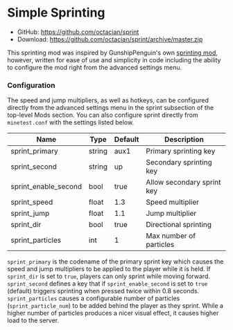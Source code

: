 Simple Sprinting
================
- GitHub: https://github.com/octacian/sprint
- Download: https://github.com/octacian/sprint/archive/master.zip

This sprinting mod was inspired by GunshipPenguin's own [sprinting mod](https://forum.minetest.net/viewtopic.php?t=9650), however, written for ease of use and simplicity in code including the ability to configure the mod right from the advanced settings menu.

### Configuration

The speed and jump multipliers, as well as hotkeys, can be configured directly from the advanced settings menu in the sprint subsection of the top-level Mods section. You can also configure sprint directly from `minetest.conf` with the settings listed below.

| Name                 | Type   | Default | Description                |
| -------------------- | ------ | ------- | -------------------------- |
| sprint_primary       | string | aux1    | Primary sprinting key      |
| sprint_second        | string | up      | Secondary sprinting key    |
| sprint_enable_second | bool   | true    | Allow secondary sprint key |
| sprint_speed         | float  | 1.3     | Speed multiplier           |
| sprint_jump          | float  | 1.1     | Jump multiplier            |
| sprint_dir           | bool   | true    | Directional sprinting      |
| sprint_particles     | int    | 1       | Max number of particles    |

`sprint_primary` is the codename of the primary sprint key which causes the speed and jump multipliers to be applied to the player while it is held. If `sprint_dir` is set to `true`, players can only sprint while moving forward. `sprint_second` defines a key that if `sprint_enable_second` is set to `true` (default) triggers sprinting when pressed twice within 0.8 seconds. `sprint_particles` causes a configurable number of particles (`sprint_particle_num`) to be added behind the player as they sprint. While a higher number of particles produces a nicer visual effect, it causes higher load to the server.
